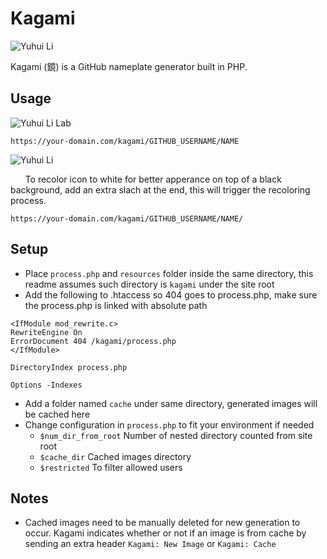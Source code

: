 # Kagami

![Yuhui Li](https://githubtools.yuhuili.com/kagami/yuhuili/Yuhui%20Li/)

Kagami (鏡) is a GitHub nameplate generator built in PHP.

## Usage
![Yuhui Li Lab](https://githubtools.yuhuili.com/kagami/yuhuili-lab/Yuhui%20Li%20Lab)

```
https://your-domain.com/kagami/GITHUB_USERNAME/NAME
```

![Yuhui Li](https://githubtools.yuhuili.com/kagami/yuhuili/Yuhui%20Li/)

&nbsp;&nbsp;&nbsp;&nbsp;&nbsp;&nbsp;To recolor icon to white for better apperance on top of a black background, add an extra slach at the end, this will trigger the recoloring process.

```
https://your-domain.com/kagami/GITHUB_USERNAME/NAME/
```

## Setup
- Place `process.php` and `resources` folder inside the same directory, this readme assumes such directory is `kagami` under the site root
- Add the following to .htaccess so 404 goes to process.php, make sure the process.php is linked with absolute path
```
<IfModule mod_rewrite.c>
RewriteEngine On
ErrorDocument 404 /kagami/process.php
</IfModule>

DirectoryIndex process.php

Options -Indexes
```

- Add a folder named `cache` under same directory, generated images will be cached here
- Change configuration in `process.php` to fit your environment if needed
  - `$num_dir_from_root` Number of nested directory counted from site root
  - `$cache_dir` Cached images directory
  - `$restricted` To filter allowed users

## Notes
- Cached images need to be manually deleted for new generation to occur. Kagami indicates whether or not if an image is from cache by sending an extra header `Kagami: New Image` or `Kagami: Cache`
